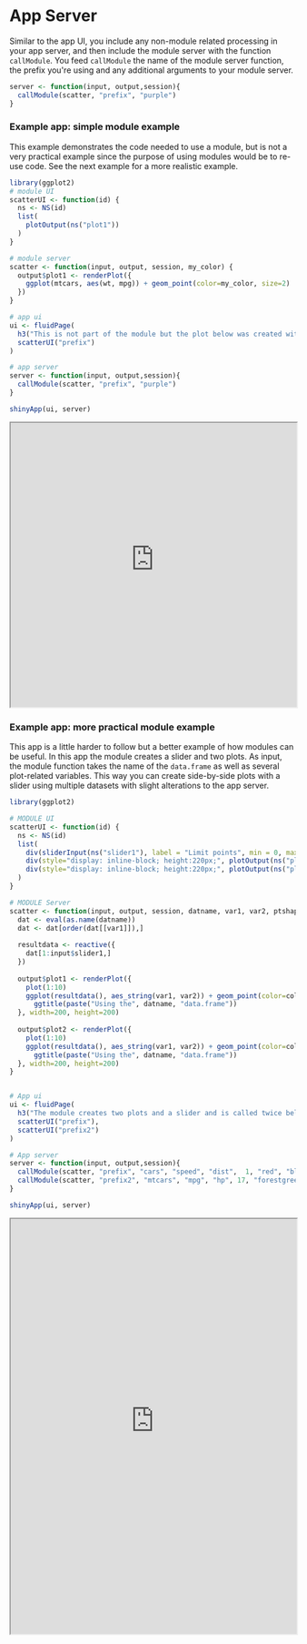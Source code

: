 # App Server

Similar to the app UI, you include any non-module related processing in your app server, and then include the module server with the function `callModule`. You feed `callModule` the name of the module server function, the prefix you're using and any additional arguments to your module server.

```r
server <- function(input, output,session){
  callModule(scatter, "prefix", "purple")
}
```

### Example app: simple module example

This example demonstrates the code needed to use a module, but is not a very practical example since the purpose of using modules would be to re-use code. See the next example for a more realistic example.

```r
library(ggplot2)
# module UI
scatterUI <- function(id) {
  ns <- NS(id)
  list(
    plotOutput(ns("plot1"))
  )
}

# module server
scatter <- function(input, output, session, my_color) {
  output$plot1 <- renderPlot({
    ggplot(mtcars, aes(wt, mpg)) + geom_point(color=my_color, size=2)
  })
}

# app ui
ui <- fluidPage(
  h3("This is not part of the module but the plot below was created with a module"),
  scatterUI("prefix")
)

# app server
server <- function(input, output,session){
  callModule(scatter, "prefix", "purple")
}

shinyApp(ui, server)
```

<iframe style="width:100%; height:500px;" src='http://shiny.nextlevelanalytics.com/apps/shinyapps/app34'></iframe>

### Example app: more practical module example

This app is a little harder to follow but a better example of how modules can be useful. In this app the module creates a slider and two plots. As input, the module function takes the name of the `data.frame` as well as several plot-related variables. This way you can create side-by-side plots with a slider using multiple datasets with slight alterations to the app server.

```r
library(ggplot2)

# MODULE UI
scatterUI <- function(id) {
  ns <- NS(id)
  list(
    div(sliderInput(ns("slider1"), label = "Limit points", min = 0, max = 32, value = 15)),
    div(style="display: inline-block; height:220px;", plotOutput(ns("plot1"))),
    div(style="display: inline-block; height:220px;", plotOutput(ns("plot2")))
  )
}

# MODULE Server
scatter <- function(input, output, session, datname, var1, var2, ptshape, col1, col2) {
  dat <- eval(as.name(datname))
  dat <- dat[order(dat[[var1]]),]
  
  resultdata <- reactive({
    dat[1:input$slider1,]
  })
  
  output$plot1 <- renderPlot({
    plot(1:10)
    ggplot(resultdata(), aes_string(var1, var2)) + geom_point(color=col1, shape=ptshape, size=3)+
      ggtitle(paste("Using the", datname, "data.frame"))
  }, width=200, height=200)
  
  output$plot2 <- renderPlot({
    plot(1:10)
    ggplot(resultdata(), aes_string(var1, var2)) + geom_point(color=col2, shape=ptshape, size=3) +
      ggtitle(paste("Using the", datname, "data.frame"))
  }, width=200, height=200)
}


# App ui
ui <- fluidPage(
  h3("The module creates two plots and a slider and is called twice below"),
  scatterUI("prefix"),
  scatterUI("prefix2")
)

# App server
server <- function(input, output,session){
  callModule(scatter, "prefix", "cars", "speed", "dist",  1, "red", "blue")
  callModule(scatter, "prefix2", "mtcars", "mpg", "hp", 17, "forestgreen", "purple")
}

shinyApp(ui, server)
```

<iframe style="width:100%; height:730px;" src='http://shiny.nextlevelanalytics.com/apps/shinyapps/app35'></iframe>